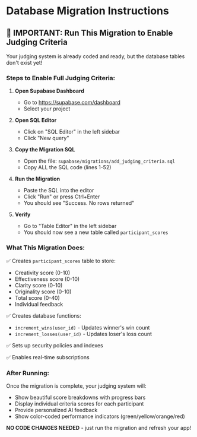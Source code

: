 # Database Migration Instructions

## 🚨 IMPORTANT: Run This Migration to Enable Judging Criteria

Your judging system is already coded and ready, but the database tables don't exist yet!

### Steps to Enable Full Judging Criteria:

1. **Open Supabase Dashboard**
   - Go to https://supabase.com/dashboard
   - Select your project

2. **Open SQL Editor**
   - Click on "SQL Editor" in the left sidebar
   - Click "New query"

3. **Copy the Migration SQL**
   - Open the file: `supabase/migrations/add_judging_criteria.sql`
   - Copy ALL the SQL code (lines 1-52)

4. **Run the Migration**
   - Paste the SQL into the editor
   - Click "Run" or press Ctrl+Enter
   - You should see "Success. No rows returned"

5. **Verify**
   - Go to "Table Editor" in the left sidebar
   - You should now see a new table called `participant_scores`

### What This Migration Does:

✅ Creates `participant_scores` table to store:
   - Creativity score (0-10)
   - Effectiveness score (0-10)
   - Clarity score (0-10)
   - Originality score (0-10)
   - Total score (0-40)
   - Individual feedback

✅ Creates database functions:
   - `increment_wins(user_id)` - Updates winner's win count
   - `increment_losses(user_id)` - Updates loser's loss count

✅ Sets up security policies and indexes

✅ Enables real-time subscriptions

### After Running:

Once the migration is complete, your judging system will:
- Show beautiful score breakdowns with progress bars
- Display individual criteria scores for each participant
- Provide personalized AI feedback
- Show color-coded performance indicators (green/yellow/orange/red)

**NO CODE CHANGES NEEDED** - just run the migration and refresh your app!
